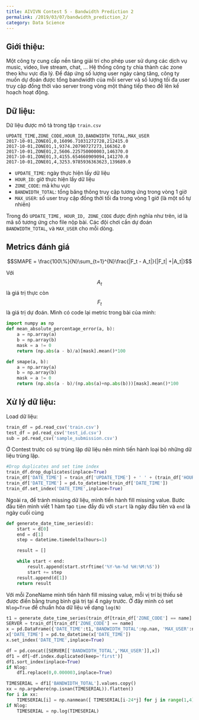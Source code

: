```yaml
---
title: AIVIVN Contest 5 - Bandwidth Prediction 2
permalink: /2019/03/07/bandwidth_prediction_2/
category: Data Science
---
```

## Giới thiệu:
Một công ty cung cấp nền tảng giải trí cho phép user sử dụng các dịch vụ music, video, live stream, chat, … 
Hệ thống công ty chia thành các zone theo khu vực địa lý. Để đáp ứng số lượng user ngày càng tăng, 
công ty muốn dự đoán được tổng bandwidth của mỗi server và số lượng tối đa user truy cập đồng thời vào server 
trong vòng một tháng tiếp theo để lên kế hoạch hoạt động.

## Dữ liệu:
Dữ liệu được mô tả trong tập `train.csv`
```csv
UPDATE_TIME,ZONE_CODE,HOUR_ID,BANDWIDTH_TOTAL,MAX_USER
2017-10-01,ZONE01,0,16096.71031272728,212415.0
2017-10-01,ZONE01,1,9374.20790727273,166362.0
2017-10-01,ZONE01,2,5606.225750000003,146370.0
2017-10-01,ZONE01,3,4155.654660909094,141270.0
2017-10-01,ZONE01,4,3253.9785936363623,139689.0
```

- `UPDATE_TIME`: ngày thực hiện lấy dữ liệu
- `HOUR_ID`: giờ thực hiện lấy dữ liệu
- `ZONE_CODE`: mã khu vực
- `BANDWIDTH_TOTAL`: tổng băng thông truy cập tương ứng trong vòng 1 giờ
- `MAX_USER`: số user truy cập đồng thời tối đa trong vòng 1 giờ (là một số tự nhiên)

Trong đó `UPDATE_TIME, HOUR_ID, ZONE_CODE` được định nghĩa như trên, id là mã số tương ứng cho file nộp bài. Các đội chơi cần dự đoán `BANDWIDTH_TOTAL`, và `MAX_USER` cho mỗi dòng. 

## Metrics đánh giá
$$SMAPE = \frac{100\%}{N}\sum_{t=1}^{N}\frac{|F_t - A_t|}{|F_t| +|A_t|}$$

Với $$A_t$$ là giá trị thực còn $$F_t$$ là giá trị dự  đoán.  Mình có code  lại metric trong bài của mình: 
```python
import numpy as np
def mean_absolute_percentage_error(a, b): 
    a = np.array(a)
    b = np.array(b)
    mask = a != 0
    return (np.abs(a - b)/a)[mask].mean()*100

def smape(a, b): 
    a = np.array(a)
    b = np.array(b)
    mask = a != 0
    return (np.abs(a - b)/(np.abs(a)+np.abs(b)))[mask].mean()*100
```

## Xử lý dữ liệu:
Load dữ liệu:
```python
train_df = pd.read_csv('train.csv')
test_df = pd.read_csv('test_id.csv')
sub = pd.read_csv('sample_submission.csv')
```
Ở Contest trước có sự trùng lặp dữ liệu nên mình tiến hành loại bỏ những dữ liệu trùng lặp.
```python
#Drop duplicates and set time index
train_df.drop_duplicates(inplace=True)
train_df['DATE_TIME'] = train_df['UPDATE_TIME'] + ' ' + (train_df['HOUR_ID'].astype(str)) + ':00:00'
train_df['DATE_TIME'] = pd.to_datetime(train_df['DATE_TIME'])
train_df.set_index('DATE_TIME',inplace=True)
```
Ngoài ra, để tránh missing dữ liệu, mình tiến hành fill missing value. Bước đầu tiên mình viết 1 hàm tạo `time` đầy đủ với `start` là ngày đầu tiên và `end` là ngày cuối cùng
```python
def generate_date_time_series(d):
    start = d[0]
    end = d[1]
    step = datetime.timedelta(hours=1)

    result = []

    while start < end:
        result.append(start.strftime('%Y-%m-%d %H:%M:%S'))
        start += step
    result.append(d[1])
    return result
```
Với mỗi ZoneName mình tiến hành fill missing value, mỗi vị trí bị thiếu sẽ được điền bằng trung bình giá trị tại 4 ngày trước. Ở đây mình có set `Nlog=True` để chuẩn hóa dữ liệu về dạng `log(N)` 
```python
t1 = generate_date_time_series(train_df[train_df['ZONE_CODE'] == name].index[[0,-1]])
SERVER = train_df[train_df['ZONE_CODE'] == name]
x = pd.DataFrame({'DATE_TIME':t1,'BANDWIDTH_TOTAL':np.nan, 'MAX_USER':np.nan})
x['DATE_TIME'] = pd.to_datetime(x['DATE_TIME'])
x.set_index('DATE_TIME',inplace=True)

df = pd.concat([SERVER[['BANDWIDTH_TOTAL','MAX_USER']],x])
df1 = df[~df.index.duplicated(keep='first')]
df1.sort_index(inplace=True)
if Nlog:
    df1.replace(0,0.000003,inplace=True)

TIMESERIAL = df1['BANDWIDTH_TOTAL'].values.copy()
xx = np.argwhere(np.isnan(TIMESERIAL)).flatten()
for i in xx:
    TIMESERIAL[i] = np.nanmean([ TIMESERIAL[i-24*j] for j in range(1,4)])
if Nlog:
    TIMESERIAL = np.log(TIMESERIAL)
```
